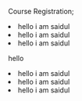 Course Registration;
<li> hello i am saidul</li>
<li> hello i am saidul</li>
<li> hello i am saidul</li>

 hello
<li> hello i am saidul</li>
<li> hello i am saidul</li>
<li> hello i am saidul</li>

